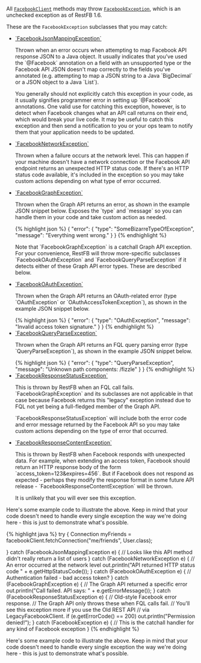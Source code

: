 All <a target="_blank" href="/javadoc/com/restfb/FacebookClient.html">`FacebookClient`</a> methods may throw <a target="_blank" href="/javadoc/com/restfb/exception/FacebookException.html">`FacebookException`</a>, which is an unchecked exception as of RestFB 1.6.

These are the `FacebookException` subclasses that you may catch:

<ul id="exceptions-list" markdown="1">
			<li>
			    <a target="_blank" href="/javadoc/com/restfb/exception/FacebookJsonMappingException.html" markdown="1">`FacebookJsonMappingException`</a>
			    <br/>
			    <p markdown="1">
				Thrown when an error occurs when attempting to map Facebook API response JSON to a Java object.
				It usually indicates that you've used the `@Facebook` annotation on a field with an unsupported type or
				the Facebook API JSON doesn't map correctly to the fields you've annotated (e.g. attempting to map a JSON string to a Java `BigDecimal`
				or a JSON object to a Java `List`).
			    </p>
			    <p markdown="1">
				You generally should not explicitly catch this exception in your code, as it usually signifies programmer
				error in setting up `@Facebook` annotations.  One valid use for catching this exception,
				however, is to detect when Facebook changes what an API call returns on their end, which would break your live code.
				It may be useful to catch this exception and then send a notification to you or your ops team to notify them
				that your application needs to be updated.
			    </p>
			</li>
			<li>
			    <a target="_blank" href="/javadoc/com/restfb/exception/FacebookNetworkException.html" markdown="1">`FacebookNetworkException`</a>
			    <br/>
				<p>
				Thrown when a failure occurs at the network level.  This can happen if your machine
				doesn't have a network connection or the Facebook API endpoint returns an unexpected HTTP status code.
				If there's an HTTP status code available, it's included in the exception so you may take custom actions
				depending on what type of error occurred.
			</p>
			</li>
			<li>
			    <a target="_blank" href="/javadoc/com/restfb/exception/FacebookGraphException.html" markdown="1">`FacebookGraphException`</a>
			    <br/>
			    <p markdown="1">
				Thrown when the Graph API returns an error, as shown in the example JSON snippet below.
				Exposes the `type` and `message` so you can
				handle them in your code and take custom action as needed.
			</p>
{% highlight json %}
{
  "error": {
    "type": "SomeBizarreTypeOfException",
    "message": "Everything went wrong."
  }
}
{% endhighlight %}
			    <p markdown="1">
				Note that `FacebookGraphException` is a catchall Graph API exception.
				For your convenience, RestFB will throw more-specific
				subclasses `FacebookOAuthException` and `FacebookQueryParseException` if it detects
				either of these Graph API error types.  These are described below.
			</p>
			</li>
			<li>
			    <a target="_blank" href="/javadoc/com/restfb/exception/FacebookOAuthException.html" markdown="1">`FacebookOAuthException`</a>
			    <br/>
			    <p markdown="1">
				Thrown when the Graph API returns an OAuth-related error (type `OAuthException` or `OAuthAccessTokenException`),
				as shown in the example JSON snippet below.
			    </p>
{% highlight json %}
{
  "error": {
    "type": "OAuthException",
    "message": "Invalid access token signature."
  }
}
{% endhighlight %}
			</li>
			<li>
			  <a target="_blank" href="/javadoc/com/restfb/exception/FacebookQueryParseException.html" markdown="1">`FacebookQueryParseException`</a>
			    <br/>
<p markdown="1">
				Thrown when the Graph API returns an FQL query parsing error (type `QueryParseException`),
				as shown in the example JSON snippet below.
</p>
{% highlight json %}
{
  "error": {
    "type": "QueryParseException",
    "message": "Unknown path components: /fizzle"
  }
}
{% endhighlight %}
			</li>
			<li>
			    <a target="_blank" href="/javadoc/com/restfb/exception/FacebookResponseStatusException.html" markdown="1">`FacebookResponseStatusException`</a>
			    <br/>
				<p markdown="1">
				This is thrown by RestFB when an FQL call fails. `FacebookGraphException` and its subclasses are not applicable in that case because
				Facebook returns this "legacy" exception instead due to FQL not yet being a full-fledged member of the Graph API.
			</p>
			<p markdown="1">
				`FacebookResponseStatusException` will include both the error code and error message returned by the Facebook API
				so you may take custom actions depending on the type of error that occurred.
			   </p>
			</li>
			<li>
				<p>
			    <a target="_blank" href="/javadoc/com/restfb/exception/FacebookResponseContentException.html" markdown="1">`FacebookResponseContentException`</a>
			</p>
			    <p markdown="1">
				This is thrown by RestFB when Facebook responds with unexpected data. For example, when extending an access token,
				Facebook should return an HTTP response body of the form `access_token=123&expires=456`. But if Facebook
				does not respond as expected - perhaps they modify the response format in some future API release - `FacebookResponseContentException` will be thrown.
			</p>
			    <p>
				It is unlikely that you will ever see this exception.
			</p>
			</li>
		    </ul>


Here's some example code to illustrate the above.  Keep in mind that your code doesn't need to handle every single exception the way we're doing here - this is just to demonstrate what's possible.

{% highlight java %}
try {
  Connection<User> myFriends = facebookClient.fetchConnection("me/friends", User.class);

} catch (FacebookJsonMappingException e) {
  // Looks like this API method didn't really return a list of users
} catch (FacebookNetworkException e) {
  // An error occurred at the network level
  out.println("API returned HTTP status code " + e.getHttpStatusCode());
} catch (FacebookOAuthException e) {
  // Authentication failed - bad access token?
} catch (FacebookGraphException e) {
  // The Graph API returned a specific error
  out.println("Call failed. API says: " + e.getErrorMessage());
} catch (FacebookResponseStatusException e) {
  // Old-style Facebook error response.
  // The Graph API only throws these when FQL calls fail.
  // You'll see this exception more if you use the Old REST API
  // via LegacyFacebookClient.
  if (e.getErrorCode() == 200)
    out.println("Permission denied!");
} catch (FacebookException e) {
  // This is the catchall handler for any kind of Facebook exception
}
{% endhighlight %}
		   
Here's some example code to illustrate the above.  Keep in mind that your code doesn't
need to handle every single exception the way we're doing here - this is just to demonstrate what's possible.